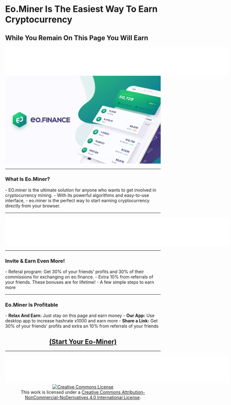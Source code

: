 <h1>Eo.Miner Is The Easiest Way To Earn Cryptocurrency</h1>
<h2>While You Remain On This Page You Will Earn</h2>
<center><iframe data-aa='2240890' src='//ad.a-ads.com/2240890?size=728x90' style='width:728px; height:90px; border:0px; padding:0; overflow:hidden; background-color: transparent;'></iframe></center>
<img src="https://github.com/saitberki/EOMiner/blob/main/og-image.png?raw=true" alt="resme alternatif yazı">
<hr>
<h3>What Is Eo.Miner?</h3>
- EO.miner is the ultimate solution for anyone who wants to get involved in cryptocurrency mining. 
- With its powerful algorithms and easy-to-use interface,
- eo.miner is the perfect way to start earning cryptocurrency directly from your browser.
<hr>
<center><iframe data-aa='2240890' src='//ad.a-ads.com/2240890?size=728x90' style='width:728px; height:90px; border:0px; padding:0; overflow:hidden; background-color: transparent;'></iframe></center><hr>
<h3>Invite & Earn Even More!</h3>
- Referal program: Get 30% of your friends' profits and 30% of their commissions for exchanging on eo.finance. 
- Extra 10% from referrals of your friends. These bonuses are for lifetime!
- A few simple steps to earn more
<hr>
<h3>Eo.Miner Is Profitable</h3>  
- <b>Relax And Earn:</b> Just stay on this page and earn money
- <b>Our App:</b> Use desktop app to increase hashrate x1000 and earn more
- <b>Share a Link:</b> Get 30% of your friends' profits and extra an 10% from referrals of your friends
<h2><center><b><a href="https://miner.eo.finance/?r_id=472979866" target="_blank">(Start Your Eo-Miner)</a></b></center></h2>
<hr>
<center><iframe data-aa='2240890' src='//ad.a-ads.com/2240890?size=728x90' style='width:728px; height:90px; border:0px; padding:0; overflow:hidden; background-color: transparent;'></iframe></center>

<center><a rel="license" href="http://creativecommons.org/licenses/by-nc-nd/4.0/"><img alt="Creative Commons License" style="border-width:0" src="https://i.creativecommons.org/l/by-nc-nd/4.0/88x31.png" /></a><br />This work is licensed under a <a rel="license" href="http://creativecommons.org/licenses/by-nc-nd/4.0/">Creative Commons Attribution-NonCommercial-NoDerivatives 4.0 International License</a>.</center>
